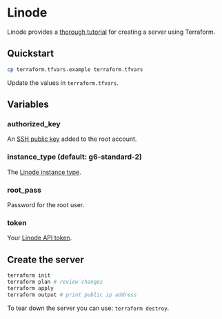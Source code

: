 # Linode

Linode provides a [thorough tutorial](#) for creating a server using Terraform.

## Quickstart

```bash
cp terraform.tfvars.example terraform.tfvars
```

Update the values in `terraform.tfvars`.

## Variables

### authorized_key

An [SSH public key](#) added to the root account.

### instance_type (default: g6-standard-2)

The [Linode instance type](#).

### root_pass

Password for the root user.

### token

Your [Linode API token](#).

## Create the server

```bash
terraform init
terraform plan # review changes
terraform apply
terraform output # print public ip address
```

To tear down the server you can use: `terraform destroy`.
